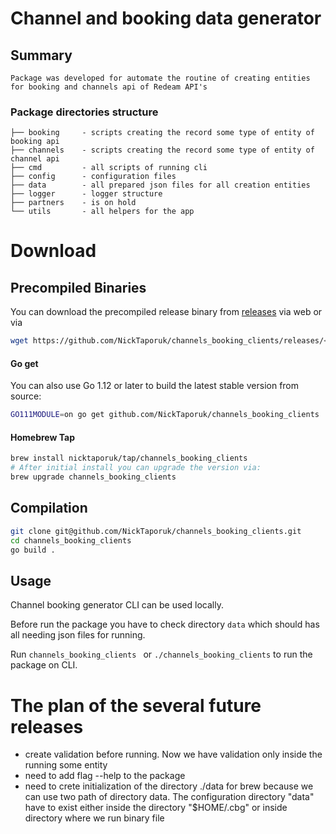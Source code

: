 # Channel and booking data generator
## Summary
    Package was developed for automate the routine of creating entities for booking and channels api of Redeam API's
### Package directories structure
    ├── booking     - scripts creating the record some type of entity of booking api
    ├── channels    - scripts creating the record some type of entity of channel api
    ├── cmd         - all scripts of running cli
    ├── config      - configuration files
    ├── data        - all prepared json files for all creation entities
    ├── logger      - logger structure
    ├── partners    - is on hold
    └── utils       - all helpers for the app

# Download

## Precompiled Binaries

You can download the precompiled release binary from [releases](https://github.com/NickTaporuk/channels_booking_clients/releases/) via web
or via

```bash
wget https://github.com/NickTaporuk/channels_booking_clients/releases/<version>/channels_booking_clients_<version>_<os>_<arch>
```

#### Go get

You can also use Go 1.12 or later to build the latest stable version from source:

```bash
GO111MODULE=on go get github.com/NickTaporuk/channels_booking_clients
```

#### Homebrew Tap

```bash
brew install nicktaporuk/tap/channels_booking_clients
# After initial install you can upgrade the version via:
brew upgrade channels_booking_clients
```
## Compilation

```bash
git clone git@github.com/NickTaporuk/channels_booking_clients.git
cd channels_booking_clients
go build .
```

## Usage

Channel booking generator CLI can be used locally.

Before run the package you have to check directory `data` which should has all needing json files for running.

Run `channels_booking_clients ` or `./channels_booking_clients` to run the package on CLI.

# The plan of the several future releases
+ create validation before running. Now we have validation only inside the running some entity
+ need to add flag --help to the package
+ need to crete initialization of the directory ./data for brew because we 
    can use two path of directory data.
    The configuration directory "data" have to exist either inside the directory "$HOME/.cbg" or inside directory where we run binary file